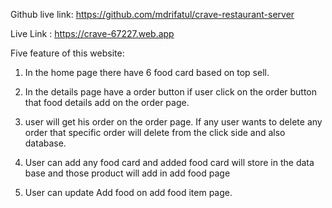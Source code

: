 Github live link: https://github.com/mdrifatul/crave-restaurant-server

Live Link : https://crave-67227.web.app

Five feature of this website:

1. In the home page there have 6 food card based on top sell.

2. In the details page have a order button if user click on the order button that food details add on the order page.

3. user will get his order on the order page. If any user wants to delete any order that specific order will delete from the click side and also database.

4. User can add any food card and added food card will store in the data base and those product will add in add food page

5. User can update Add food on add food item page.
